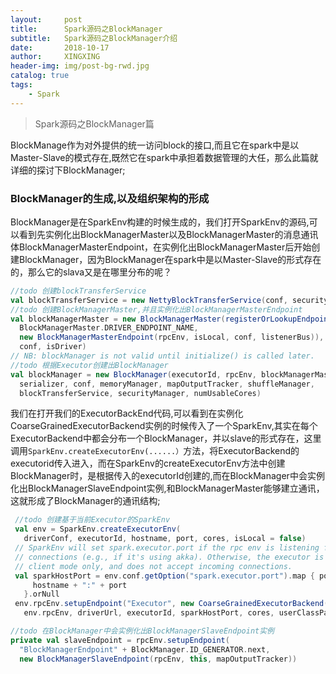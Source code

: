 ```yaml
---
layout:     post
title:      Spark源码之BlockManager
subtitle:   Spark源码之BlockManager介绍
date:       2018-10-17
author:     XINGXING
header-img: img/post-bg-rwd.jpg
catalog: true
tags:
    - Spark
---
```


>
>Spark源码之BlockManager篇
>


BlockManage作为对外提供的统一访问block的接口,而且它在spark中是以Master-Slave的模式存在,既然它在spark中承担着数据管理的大任，那么此篇就详细的探讨下BlockManager;


### BlockManager的生成,以及组织架构的形成

BlockManager是在SparkEnv构建的时候生成的，我们打开SparkEnv的源码,可以看到先实例化出BlockManagerMaster以及BlockManagerMaster的消息通讯体BlockManagerMasterEndpoint，在实例化出BlockManagerMaster后开始创建BlockManager，因为BlockManager在spark中是以Master-Slave的形式存在的，那么它的slava又是在哪里分布的呢？

```scala
//todo 创建blockTransferService
val blockTransferService = new NettyBlockTransferService(conf, securityManager, numUsableCores)
//todo 创建BlockManagerMaster,并且实例化出BlockManagerMasterEndpoint
val blockManagerMaster = new BlockManagerMaster(registerOrLookupEndpoint(
  BlockManagerMaster.DRIVER_ENDPOINT_NAME,
  new BlockManagerMasterEndpoint(rpcEnv, isLocal, conf, listenerBus)),
  conf, isDriver)
// NB: blockManager is not valid until initialize() is called later.
//todo 根据Executor创建出BlockManager
val blockManager = new BlockManager(executorId, rpcEnv, blockManagerMaster,
  serializer, conf, memoryManager, mapOutputTracker, shuffleManager,
  blockTransferService, securityManager, numUsableCores)

```

我们在打开我们的ExecutorBackEnd代码,可以看到在实例化CoarseGrainedExecutorBackend实例的时候传入了一个SparkEnv,其实在每个ExecutorBackend中都会分布一个BlockManager，并以slave的形式存在，这里调用`SparkEnv.createExecutorEnv(......）`方法，将ExecutorBackend的executorid传入进入，而在SparkEnv的createExecutorEnv方法中创建BlockManager时，是根据传入的executorId创建的,而在BlockManager中会实例化出BlockManagerSlaveEndpoint实例,和BlockManagerMaster能够建立通讯，这就形成了BlockManager的通讯结构;

```scala
 //todo 创建基于当前Executor的SparkEnv
 val env = SparkEnv.createExecutorEnv(
   driverConf, executorId, hostname, port, cores, isLocal = false)
 // SparkEnv will set spark.executor.port if the rpc env is listening for incoming
 // connections (e.g., if it's using akka). Otherwise, the executor is running in
 // client mode only, and does not accept incoming connections.
 val sparkHostPort = env.conf.getOption("spark.executor.port").map { port =>
     hostname + ":" + port
   }.orNull
 env.rpcEnv.setupEndpoint("Executor", new CoarseGrainedExecutorBackend(
   env.rpcEnv, driverUrl, executorId, sparkHostPort, cores, userClassPath, env))
```
```scala
//todo 在BlockManager中会实例化出BlockManagerSlaveEndpoint实例
private val slaveEndpoint = rpcEnv.setupEndpoint(
  "BlockManagerEndpoint" + BlockManager.ID_GENERATOR.next,
  new BlockManagerSlaveEndpoint(rpcEnv, this, mapOutputTracker))
```



